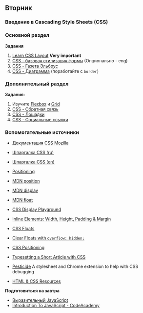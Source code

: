 ## Вторник


### Введение в Cascading Style Sheets (CSS)

### Основной раздел


**Задания**

1. [Learn CSS Layout](http://learnlayout.com) **Very important**
2. [CSS - базовая стилизация формы](../../../../core-css-form-styling) (Опционально - eng)
3. [CSS - Газета Эльбрус](../../../../core-css-newspaper)
4. [CSS - Диаграмма](../../../../core-css-diagramm) (поработайте с `border`)


### Дополнительный раздел

**Задания:**

1. Изучите [Flexbox](https://www.w3schools.com/css/css_grid.asp) и [Grid](https://www.w3schools.com/css/css_grid.asp)
2. [CSS - Обратная связь](../../../../extra-css-feedback)
3. [CSS - Лошадки](../../../../extra-css-horses)
4. [CSS - Социальные ссылки](../../../../extra-css-social)


### Вспомогательные источники

- [Документация CSS Mozilla](https://developer.mozilla.org/ru/docs/Web/CSS)
- [Шпаргалка CSS (ru)](https://www.exlab.net/files/tools/sheets/css/css.png)
- [Шпаргалка CSS (en)](https://cdn.makeawebsitehub.com/wp-content/uploads/2016/05/css-cheat-sheet-2016-1.jpg)
- [Positioning](https://learn.shayhowe.com/advanced-html-css/detailed-css-positioning/)

- [MDN position](https://developer.mozilla.org/en-US/docs/Web/CSS/position)
- [MDN display](https://developer.mozilla.org/en-US/docs/Web/CSS/display)
- [MDN float](https://developer.mozilla.org/en-US/docs/Web/CSS/float)
- [CSS Display Playground](http://quirksmode.org/css/css2/display.html#link9)
- [Inline Elements: Width, Height, Padding & Margin](http://www.maxdesign.com.au/articles/inline/)
- [CSS Floats](http://alistapart.com/article/css-floats-101)
- [Clear Floats with `overflow: hidden;`](http://colinaarts.com/articles/the-magic-of-overflow-hidden/)
- [CSS Positioning](http://alistapart.com/article/css-positioning-101)
- [Typesetting a Short Article with CSS](https://medium.com/designed-thought/99033116fe92)
- [Pesticide](http://pesticide.io/) A stylesheet and Chrome extension to help with CSS debugging
- [HTML & CSS Resources](../resources/jenmyers_a6bb9ea6233c6c5a9edb.md)


**Подготовиться на завтра**

- [Выразительный JavaScript](https://karmazzin.gitbooks.io/eloquentjavascript_ru/content/)
- [Introduction To JavaScript - CodeAcademy](https://www.codecademy.com/learn/introduction-to-javascript)
